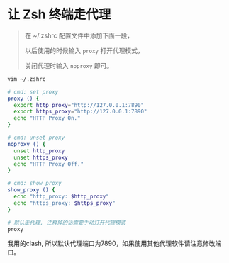 # 让 Zsh 终端走代理

> 在 ~/.zshrc 配置文件中添加下面一段，
>
> 以后使用的时候输入 `proxy` 打开代理模式，
>
> 关闭代理时输入 `noproxy` 即可。

```bash
vim ~/.zshrc

# cmd: set proxy
proxy () {
  export http_proxy="http://127.0.0.1:7890"
  export https_proxy="http://127.0.0.1:7890"
  echo "HTTP Proxy On."
}

# cmd: unset proxy
noproxy () {
  unset http_proxy
  unset https_proxy
  echo "HTTP Proxy Off."
}

# cmd: show proxy
show_proxy () {
  echo "http_proxy: $http_proxy"
  echo "https_proxy: $https_proxy"
}

# 默认走代理, 注释掉的话需要手动打开代理模式
proxy
```

我用的clash, 所以默认代理端口为7890，如果使用其他代理软件请注意修改端口。

